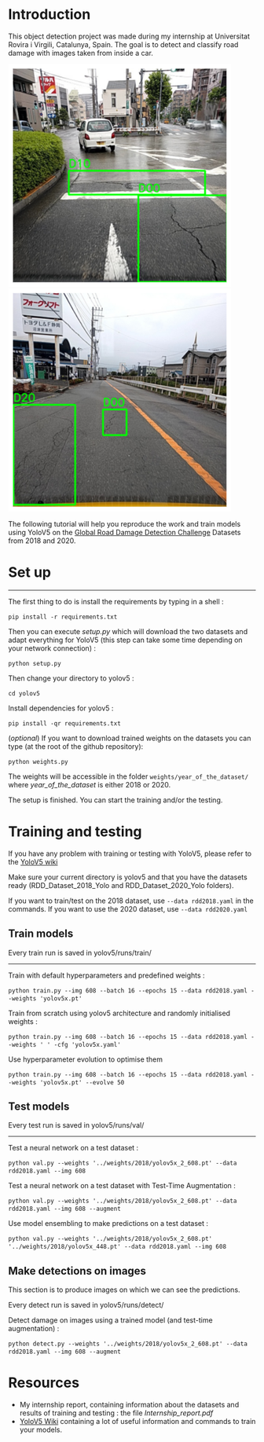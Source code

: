 # **Introduction**

This object detection project was made during my internship at Universitat Rovira i Virgili, Catalunya, Spain. The goal is to detect and classify road damage with images taken from inside a car.

![](/readme_img/crack2.png) ![](/readme_img/example_image.png)

The following tutorial will help you reproduce the work and train models using YoloV5 on the [Global Road Damage Detection Challenge](https://github.com/sekilab/RoadDamageDetector) Datasets from 2018 and 2020.

# **Set up**

***
The first thing to do is install the requirements by typing in a shell :
```
pip install -r requirements.txt
```
Then you can execute *setup.py* which will download the two datasets and adapt everything for YoloV5 (this step can take some time depending on your network connection) :
```
python setup.py
```
Then change your directory to yolov5 :
```
cd yolov5
```
Install dependencies for yolov5 :
```
pip install -qr requirements.txt
```
(*optional*) If you want to download trained weights on the datasets you can type (at the root of the github repository):
```
python weights.py
```
The weights will be accessible in the folder ```weights/year_of_the_dataset/``` where *year_of_the_dataset* is either 2018 or 2020.

The setup is finished. You can start the training and/or the testing.

# **Training and testing**

If you have any problem with training or testing with YoloV5, please refer to the [YoloV5 wiki](https://github.com/ultralytics/yolov5/wiki)

Make sure your current directory is yolov5 and that you have the datasets ready (RDD_Dataset_2018_Yolo and RDD_Dataset_2020_Yolo folders).

If you want to train/test on the 2018 dataset, use ```--data rdd2018.yaml``` in the commands. If you want to use the 2020 dataset, use ```--data rdd2020.yaml```

## **Train models**

Every train run is saved in yolov5/runs/train/
***
Train with default hyperparameters and predefined weights :
```
python train.py --img 608 --batch 16 --epochs 15 --data rdd2018.yaml --weights 'yolov5x.pt'
```
Train from scratch using yolov5 architecture and randomly initialised weights :
```
python train.py --img 608 --batch 16 --epochs 15 --data rdd2018.yaml --weights ' ' -cfg 'yolov5x.yaml'
```
Use hyperparameter evolution to optimise them
```
python train.py --img 608 --batch 16 --epochs 15 --data rdd2018.yaml --weights 'yolov5x.pt' --evolve 50
```

## **Test models**
Every test run is saved in yolov5/runs/val/
***
Test a neural network on a test dataset :
```
python val.py --weights '../weights/2018/yolov5x_2_608.pt' --data rdd2018.yaml --img 608
```
Test a neural network on a test dataset with Test-Time Augmentation :
```
python val.py --weights '../weights/2018/yolov5x_2_608.pt' --data rdd2018.yaml --img 608 --augment
```
Use model ensembling to make predictions on a test dataset :
```
python val.py --weights '../weights/2018/yolov5x_2_608.pt' '../weights/2018/yolov5x_448.pt' --data rdd2018.yaml --img 608
```

## **Make detections on images**
This section is to produce images on which we can see the predictions.

Every detect run is saved in yolov5/runs/detect/

Detect damage on images using a trained model (and test-time augmentation) :
```
python detect.py --weights '../weights/2018/yolov5x_2_608.pt' --data rdd2018.yaml --img 608 --augment
```

# **Resources**
* My internship report, containing information about the datasets and results of training and testing : the file *Internship_report.pdf*
* [YoloV5 Wiki](https://github.com/ultralytics/yolov5/wiki) containing a lot of useful information and commands to train your models.

